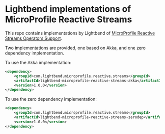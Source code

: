 # Lightbend implementations of MicroProfile Reactive Streams

This repo contains implementations by Lightbend of [MicroProfile Reactive Streams Operators Support](https://github.com/eclipse/microprofile-reactive-streams-operators).

Two implementations are provided, one based on Akka, and one zero dependency implementation.

To use the Akka implementation:

```xml
<dependency>
    <groupId>com.lightbend.microprofile.reactive.streams</groupId>
    <artifactId>lightbend-microprofile-reactive-streams-akka</artifactId>
    <version>1.0.0</version>
</dependency>
```

To use the zero dependency implementation:

```xml
<dependency>
    <groupId>com.lightbend.microprofile.reactive.streams</groupId>
    <artifactId>lightbend-microprofile-reactive-streams-zerodep</artifactId>
    <version>1.0.0</version>
</dependency>
```
